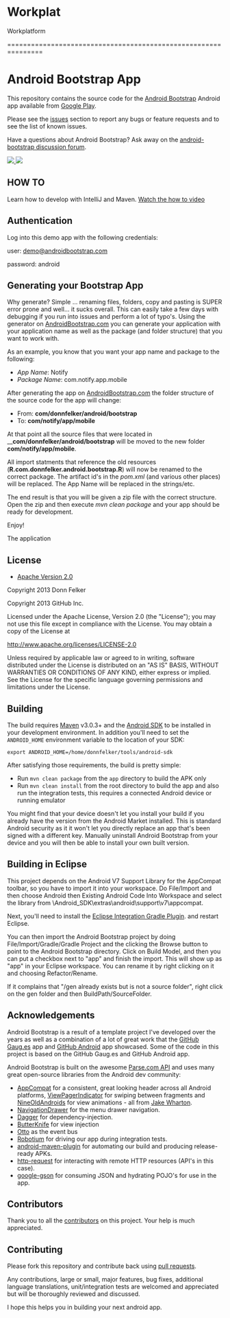 Workplat
========

Workplatform

===============================================================

# Android Bootstrap App

This repository contains the source code for the [Android Bootstrap](http://www.androidbootstrap.com/)
Android app available from [Google Play](https://play.google.com/store/apps/details?id=com.donnfelker.android.bootstrap).

Please see the [issues](https://github.com/donnfelker/android-bootstrap/issues) section
to report any bugs or feature requests and to see the list of known issues.

Have a questions about Android Bootstrap? Ask away on the [android-bootstrap discussion forum](https://groups.google.com/forum/#!forum/android-bootstrap). 

<a href="https://play.google.com/store/apps/details?id=com.donnfelker.android.bootstrap" alt="Download from Google Play">
  <img src="http://f.cl.ly/items/3V0K1s1i402W0c193v2w/Image%202013.07.08%201%3A45%3A25%20PM.png">
</a>

<a href="https://play.google.com/store/apps/details?id=com.donnfelker.android.bootstrap" alt="Download from Google Play">
  <img src="http://f.cl.ly/items/0e3T2F2x3M0K2l1X0A0u/Image%202013.07.08%201%3A46%3A09%20PM.png">
</a>

## HOW TO
Learn how to develop with IntelliJ and Maven. [Watch the how to video](http://www.youtube.com/watch?v=YbyzRNxcvZw&feature=youtube_gdata)

## Authentication
Log into this demo app with the following credentials:

user: demo@androidbootstrap.com

password: android


## Generating your Bootstrap App
Why generate? Simple ... renaming files, folders, copy and pasting is SUPER error prone and well... it sucks overall. This can easily take a few days with debugging if you run into issues and perform a lot of typo's. Using the generator on [AndroidBootstrap.com](http://www.androidbootstrap.com) you can generate your application with your application name as well as the package (and folder structure) that you want to work with. 

As an example, you know that you want your app name and package to the following: 

  - *App Name*: Notify
  - *Package Name*: com.notify.app.mobile

After generating the app on [AndroidBootstrap.com](http://www.androidbootstrap.com) the folder structure of the source code for the app will change:

  - From: __com/donnfelker/android/bootstrap__ 
  - To: __com/notify/app/mobile__

At that point all the source files that were located in ____com/donnfelker/android/bootstrap__ will be moved to the new folder __com/notify/app/mobile__. 

All import statments that reference the old resources (__R.com.donnfelker.android.bootstrap.R__) will now be renamed to the correct package. The artifact id's in the *pom.xml* (and various other places) will be replaced. The App Name will be replaced in the strings/etc. 

The end result is that you will be given a zip file with the correct structure. Open the zip and then execute *mvn clean package* and your app should be ready for development. 

Enjoy!

The application 

## License

* [Apache Version 2.0](http://www.apache.org/licenses/LICENSE-2.0.html)


Copyright 2013 Donn Felker


Copyright 2013 GitHub Inc.

Licensed under the Apache License, Version 2.0 (the "License");
you may not use this file except in compliance with the License.
You may obtain a copy of the License at

 http://www.apache.org/licenses/LICENSE-2.0

Unless required by applicable law or agreed to in writing, software
distributed under the License is distributed on an "AS IS" BASIS,
WITHOUT WARRANTIES OR CONDITIONS OF ANY KIND, either express or implied.
See the License for the specific language governing permissions and
limitations under the License.


## Building

The build requires [Maven](http://maven.apache.org/download.html)
v3.0.3+ and the [Android SDK](http://developer.android.com/sdk/index.html)
to be installed in your development environment. In addition you'll need to set
the `ANDROID_HOME` environment variable to the location of your SDK:

    export ANDROID_HOME=/home/donnfelker/tools/android-sdk

After satisfying those requirements, the build is pretty simple:

* Run `mvn clean package` from the `app` directory to build the APK only
* Run `mvn clean install` from the root directory to build the app and also run
  the integration tests, this requires a connected Android device or running
  emulator

You might find that your device doesn't let you install your build if you
already have the version from the Android Market installed.  This is standard
Android security as it it won't let you directly replace an app that's been
signed with a different key.  Manually uninstall Android Bootstrap from your device and
you will then be able to install your own built version.

## Building in Eclipse

This project depends on the Android V7 Support Library for the AppCompat toolbar, so
you have to import it into your workspace.  Do File/Import and then choose Android
then Existing Android Code Into Workspace and select the library from
\Android_SDK\extras\android\support\v7\appcompat.

Next, you'll need to install the [Eclipse Integration Gradle Plugin](https://github.com/spring-projects/eclipse-integration-gradle).
and restart Eclipse.

You can then import the Android Bootstrap project by doing File/Import/Gradle/Gradle Project
and the clicking the Browse button to point to the Android Bootstrap directory.  Click
on Build Model, and then you can put a checkbox next to "app" and finish the import.  This
will show up as "app" in your Eclipse workspace.  You can rename it by right clicking on it
and choosing Refactor/Rename.

If it complains that "/gen already exists but is not a source folder", right click on the
gen folder and then BuildPath/SourceFolder.


## Acknowledgements

Android Bootstrap is a result of a template project I've developed over the years as well as
a combination of a lot of great work that the [GitHub Gaug.es](http://www.github.com/github/gauges-android)
app and [GitHub Android](http://www.github.com/github/android) app showcased. Some of the
code in this project is based on the GitHub Gaug.es and GitHub Android app.

Android Bootstrap is built on the awesome [Parse.com API](http://www.parse.com/)
and uses many great open-source libraries from the Android dev community:

* [AppCompat](http://www.youtube.com/watch?v=6TGgYqfJnyc) for a
  consistent, great looking header across all Android platforms,
  [ViewPagerIndicator](https://github.com/JakeWharton/Android-ViewPagerIndicator)
  for swiping between fragments and
  [NineOldAndroids](https://github.com/JakeWharton/NineOldAndroids) for 
  view animations - all from [Jake Wharton](http://jakewharton.com/).
* [NavigationDrawer](http://developer.android.com/design/patterns/navigation-drawer.html) for the menu drawer navigation.
* [Dagger](https://github.com/square/dagger) for dependency-injection.
* [ButterKnife](https://github.com/JakeWharton/butterknife) for view injection
* [Otto](https://github.com/square/otto) as the event bus
* [Robotium](http://code.google.com/p/robotium/)
  for driving our app during integration tests.
* [android-maven-plugin](https://github.com/jayway/maven-android-plugin)
  for automating our build and producing release-ready APKs.
* [http-request](https://github.com/kevinsawicki/http-request) for interacting with
  remote HTTP resources (API's in this case).
* [google-gson](http://code.google.com/p/google-gson/) for consuming JSON and hydrating
  POJO's for use in the app.


## Contributors
Thank you to all the [contributors](http://www.github.com/donnfelker/android-bootstrap/contributors) on this project. Your help is much appreciated.


## Contributing

Please fork this repository and contribute back using
[pull requests](https://github.com/donnfelker/android-bootstrap/pulls).

Any contributions, large or small, major features, bug fixes, additional
language translations, unit/integration tests are welcomed and appreciated
but will be thoroughly reviewed and discussed.

I hope this helps you in building your next android app.
